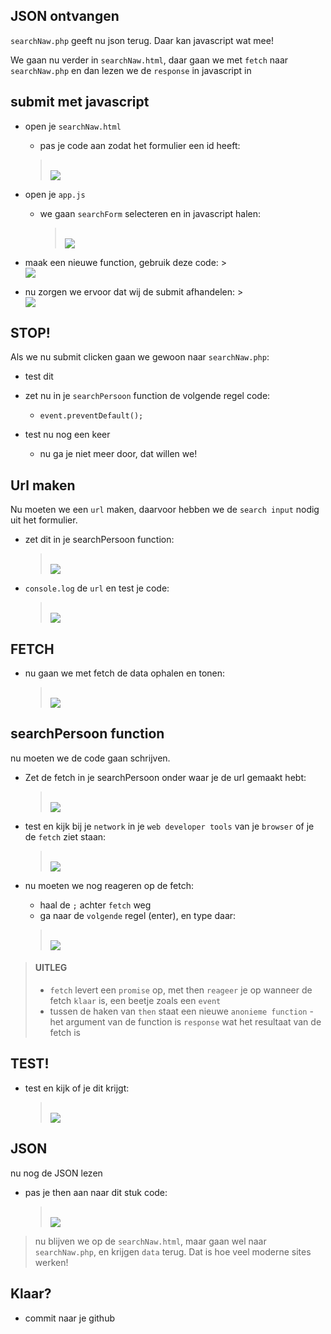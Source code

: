 ## JSON ontvangen

`searchNaw.php` geeft nu json terug. Daar kan javascript wat mee!

We gaan nu verder in `searchNaw.html`, daar gaan we met `fetch` naar `searchNaw.php`
en dan lezen we de  `response` in javascript in

## submit met javascript

- open je `searchNaw.html`
    - pas je code aan zodat het formulier een id heeft:
    > </br>![](img/searchid.PNG)

- open je `app.js`
    - we gaan `searchForm` selecteren en in javascript halen:
        > </br>![](img/selectsearchNaw.PNG)

- maak een nieuwe function, gebruik deze code:
        > </br>![](img/searchpersoonfunc.PNG)


- nu zorgen we ervoor dat wij de submit afhandelen:
        > </br>![](img/bind.PNG)

## STOP!

Als we nu submit clicken gaan we gewoon naar `searchNaw.php`:
- test dit

- zet nu in je `searchPersoon` function de volgende regel code:
  - `event.preventDefault();`

- test nu nog een keer
    - nu ga je niet meer door, dat willen we!
## Url maken

Nu moeten we een `url` maken, daarvoor hebben we de `search input` nodig uit het formulier.
- zet dit in je searchPersoon function:
    > </br>![](img/getdata.PNG)
- `console.log` de `url` en test je code:
    > </br>![](img/urlcheck.PNG)


## FETCH

- nu gaan we met fetch de data ophalen en tonen:
    > </br>![](img/getdata.PNG)


## searchPersoon function

nu moeten we de code gaan schrijven.

- Zet de fetch in je searchPersoon onder waar je de url gemaakt hebt:
    > </br>![](img/fetch.PNG)

- test en kijk bij je `network` in je `web developer tools` van je `browser` of je de `fetch` ziet staan:
    > </br>![](img/networkfetch.PNG)

- nu moeten we nog reageren op de fetch:
    - haal de `;` achter `fetch` weg
    - ga naar de `volgende` regel (enter), en type daar:
    > </br>![](img/then.PNG)

> #### UITLEG
> - `fetch` levert een `promise` op, met then `reageer` je op wanneer de fetch `klaar` is, een beetje zoals een `event`
> - tussen de haken van `then` staat een nieuwe `anonieme function`
>       - het argument van de function is `response` wat het resultaat van de fetch is

## TEST!

- test en kijk of je dit krijgt:
    > </br>![](img/fetchthenresult.PNG)

## JSON

nu nog de JSON lezen

- pas je then aan naar dit stuk code:
    > </br>![](img/logjson.PNG)

> nu blijven we op de `searchNaw.html`, maar gaan wel naar `searchNaw.php`, en krijgen `data` terug. Dat is hoe veel moderne sites werken!

## Klaar?
- commit naar je github
